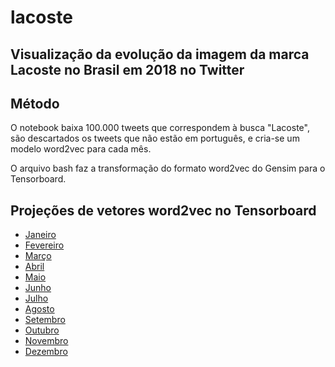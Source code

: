 # lacoste
## Visualização da evolução da imagem da marca Lacoste no Brasil em 2018 no Twitter

## Método

O notebook baixa 100.000 tweets que correspondem à busca "Lacoste", são descartados os tweets que não estão em português, e cria-se um modelo word2vec para cada mês. 

O arquivo bash faz a transformação do formato word2vec do Gensim para o Tensorboard.

## Projeções de vetores word2vec no Tensorboard
* [Janeiro](https://projector.tensorflow.org/?config=https://raw.githubusercontent.com/ruanchaves/lacoste/master/path_month_1.json)
* [Fevereiro](https://projector.tensorflow.org/?config=https://raw.githubusercontent.com/ruanchaves/lacoste/master/path_month_2.json)
* [Março](https://projector.tensorflow.org/?config=https://raw.githubusercontent.com/ruanchaves/lacoste/master/path_month_3.json)
* [Abril](https://projector.tensorflow.org/?config=https://raw.githubusercontent.com/ruanchaves/lacoste/master/path_month_4.json)
* [Maio](https://projector.tensorflow.org/?config=https://raw.githubusercontent.com/ruanchaves/lacoste/master/path_month_5.json)
* [Junho](https://projector.tensorflow.org/?config=https://raw.githubusercontent.com/ruanchaves/lacoste/master/path_month_6.json)
* [Julho](https://projector.tensorflow.org/?config=https://raw.githubusercontent.com/ruanchaves/lacoste/master/path_month_7.json)
* [Agosto](https://projector.tensorflow.org/?config=https://raw.githubusercontent.com/ruanchaves/lacoste/master/path_month_8.json)
* [Setembro](https://projector.tensorflow.org/?config=https://raw.githubusercontent.com/ruanchaves/lacoste/master/path_month_9.json)
* [Outubro](https://projector.tensorflow.org/?config=https://raw.githubusercontent.com/ruanchaves/lacoste/master/path_month_10.json)
* [Novembro](https://projector.tensorflow.org/?config=https://raw.githubusercontent.com/ruanchaves/lacoste/master/path_month_11.json)
* [Dezembro](https://projector.tensorflow.org/?config=https://raw.githubusercontent.com/ruanchaves/lacoste/master/path_month_12.json)
